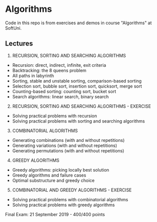# Algorithms
Code in this repo is from exercises and demos in course "Algorithms" at SoftUni.

## Lectures
1. RECURSION, SORTING AND SEARCHING ALGORITHMS
  * Recursion: direct, indirect, infinite, exit criteria
  * Backtracking: the 8 queens problem
  * Аll paths in labyrinth
  * Sorting, stable and unstable sorting, comparison-based sorting
  * Selection sort, bubble sort, insertion sort, quicksort, merge sort
  * Counting-based sorting: counting sort, bucket sort
  * Search algorithms: linear search, binary search
  
2. RECURSION, SORTING AND SEARCHING ALGORITHMS - EXERCISE
  * Solving practical problems with recursion
  * Solving practical problems with sorting and searching algorithms

3. COMBINATORIAL ALGORITHMS
  * Generating combinations (with and without repetitions)
  * Generating variations (with and without repetitions)
  * Generating permutations (with and without repetitions)
 
 4. GREEDY ALGORITHMS
  * Greedy algorithms: picking locally best solution
  * Greedy algorithms and failure cases
  * Optimal substructure and greedy choice
 
 5. COMBINATORIAL AND GREEDY ALGORITHMS - EXERCISE
  * Solving practical problems with combinatorial algorithms
  * Solving practical problems with greedy algorithms

Final Exam: 21 September 2019 - 400/400 points

